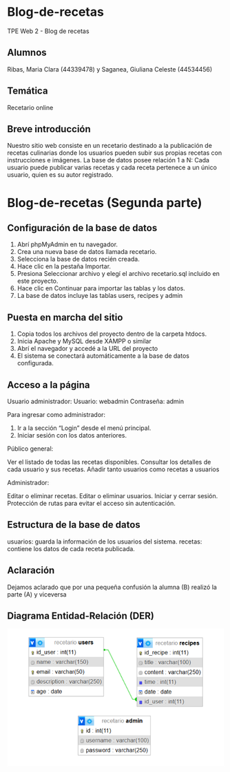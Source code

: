 # Blog-de-recetas
TPE Web 2 - Blog de recetas


## Alumnos
Ribas, Maria Clara (44339478) y Saganea, Giuliana Celeste (44534456)


## Temática
Recetario online


## Breve introducción
Nuestro sitio web consiste en un recetario destinado a la publicación de recetas culinarias donde los usuarios pueden subir sus propias recetas con instrucciones e imágenes. La base de datos posee relación 1 a N: Cada usuario puede publicar varias recetas y cada receta pertenece a un único usuario, quien es su autor registrado.

# Blog-de-recetas (Segunda parte)

## Configuración de la base de datos

1. Abrí phpMyAdmin en tu navegador.
2. Crea una nueva base de datos llamada recetario.
3. Selecciona la base de datos recién creada.
4. Hace clic en la pestaña Importar.
5. Presiona Seleccionar archivo y elegí el archivo recetario.sql incluido en este proyecto.
6. Hace clic en Continuar para importar las tablas y los datos.
7. La base de datos incluye las tablas users, recipes y admin

## Puesta en marcha del sitio

1. Copia todos los archivos del proyecto dentro de la carpeta htdocs.
2. Inicia Apache y MySQL desde XAMPP o similar
3. Abrí el navegador y accedé a la URL del proyecto
4. El sistema se conectará automáticamente a la base de datos configurada.

## Acceso a la página

Usuario administrador:
Usuario: webadmin
Contraseña: admin

Para ingresar como administrador:
1. Ir a la sección “Login” desde el menú principal.
2. Iniciar sesión con los datos anteriores.

Público general:

Ver el listado de todas las recetas disponibles.
Consultar los detalles de cada usuario y sus recetas.
Añadir tanto usuarios como recetas a usuarios

Administrador:

Editar o eliminar recetas.
Editar o eliminar usuarios.
Iniciar y cerrar sesión.
Protección de rutas para evitar el acceso sin autenticación.

## Estructura de la base de datos

usuarios: guarda la información de los usuarios del sistema.
recetas: contiene los datos de cada receta publicada.

## Aclaración
Dejamos aclarado que por una pequeña confusión la alumna (B) realizó la parte (A) y viceversa

## Diagrama Entidad-Relación (DER)
![DER-Saganea-Ribas](DER-Saganea-Ribas.png)
